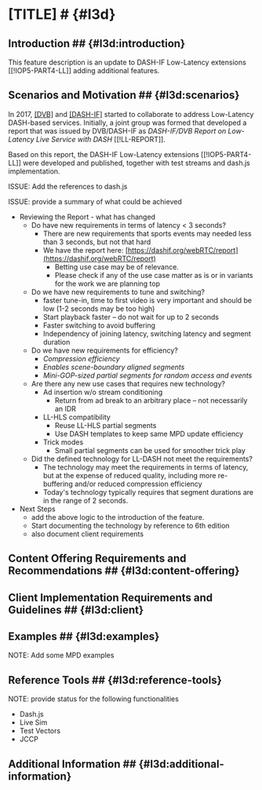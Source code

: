 # [TITLE] # {#l3d}

## Introduction ## {#l3d:introduction}

This feature description is an update to DASH-IF Low-Latency extensions [[!IOP5-PART4-LL]] adding additional features.

## Scenarios and Motivation ## {#l3d:scenarios}

In 2017, [[DVB]](https://www.dvb.org) and [[DASH-IF]](https://www.dashif.org) started to collaborate to address 
Low-Latency DASH-based services. Initially, a joint group was formed that developed a report that was issued 
by DVB/DASH-IF as _DASH-IF/DVB Report on Low-Latency Live Service with DASH_ [[!LL-REPORT]].

Based on this report, the DASH-IF Low-Latency extensions [[!IOP5-PART4-LL]] were developed and published, together with
test streams and dash.js implementation. 

ISSUE: Add the references to dash.js

ISSUE: provide a summary of what could be achieved

* Reviewing the Report - what has changed
    * Do have new requirements in terms of latency &lt; 3 seconds?
        * There are new requirements that sports events may needed less than 3 seconds, but not that hard
        * We have the report here: [https://dashif.org/webRTC/report](https://dashif.org/webRTC/report)
            * Betting use case may be of relevance.
            * Please check if any of the use case matter as is or in variants for the work we are planning top
    * Do we have new requirements to tune and switching?
        * faster tune-in, time to first video is very important and should be low (1-2 seconds may be too high)
        * Start playback faster – do not wait for up to 2 seconds
        * Faster switching to avoid buffering
        * Independency of joining latency, switching latency and segment duration
    * Do we have new requirements for efficiency?
        * _Compression efficiency_
        * _Enables scene-boundary aligned segments_
        * _Mini-GOP-sized partial segments for random access and events_
    * Are there any new use cases that requires new technology?
        * Ad insertion w/o stream conditioning
            * Return from ad break to an arbitrary place – not necessarily an IDR
        * LL-HLS compatibility
            * Reuse LL-HLS partial segments
            * Use DASH templates to keep same MPD update efficiency
        * Trick modes
            * Small partial segments can be used for smoother trick play
    * Did the defined technology for LL-DASH not meet the requirements?
        * The technology may meet the requirements in terms of latency, but at the expense of reduced quality, including more re-buffering and/or reduced compression efficiency
        * Today's technology typically requires that segment durations are in the range of 2 seconds. 
* Next Steps
    * add the above logic to the introduction of the feature.
    * Start documenting the technology by reference to 6th edition
    * also document client requirements

## Content Offering Requirements and Recommendations ## {#l3d:content-offering}


## Client Implementation Requirements and Guidelines ## {#l3d:client}


## Examples ## {#l3d:examples}

NOTE: Add some MPD examples

## Reference Tools ## {#l3d:reference-tools}

NOTE: provide status for the following functionalities
  * Dash.js
  * Live Sim
  * Test Vectors
  * JCCP

## Additional Information ## {#l3d:additional-information}
